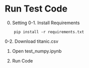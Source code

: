 # Run Test Code
0. Setting
0-1. Install Requirements
```text
    pip install -r requirements.txt
```
0-2. Download titanic.csv

1. Open test_numpy.ipynb

2. Run Code
